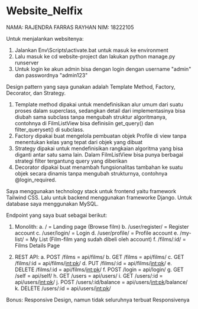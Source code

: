 # Website_Nelfix
 NAMA: RAJENDRA FARRAS RAYHAN
 NIM: 18222105

 Untuk menjalankan websitenya:
 1. Jalankan Env\Scripts\activate.bat untuk masuk ke environment
 2. Lalu masuk ke cd website-project dan lakukan python manage.py runserver
 3. Untuk login ke akun admin bisa dengan login dengan username "admin" dan passwordnya "admin123"

 Design pattern yang saya gunakan adalah Template Method, Factory, Decorator, dan Strategy. 
 1. Template method dipakai untuk mendefinisikan alur umum dari suatu proses dalam superclass, sedangkan detail dari implementasinya bisa diubah sama subclass tanpa mengubah struktur algoritmanya, contohnya di FilmListView bisa definisiin get_query() dan filter_queryset() di subclass.
 2. Factory dipakai buat mengelola pembuatan objek Profile di view tanpa menentukan kelas yang tepat dari objek yang dibuat 
 3. Strategy dipakai untuk mendefinisikan rangkaian algoritma yang bisa diganti antar satu sama lain. Dalam FilmListView bisa punya berbagai strategi filter tergantung query yang diberikan
 4. Decorator dipakai buat menambah fungsionalitas tambahan ke suatu objek secara dinamis tanpa mengubah strukturnya, contohnya @login_required.


 Saya menggunakan technology stack untuk frontend yaitu framework Tailwind CSS. Lalu untuk backend menggunakan frameworke Django. Untuk database saya menggunakan MySQL.

 Endpoint yang saya buat sebagai berikut:
 1. Monolith:
    a. / = Landing page (Browse film)
    b. /user/register/ = Register account
    c. /user/login/ = Login
    d. /user/profile/ = Profile account
    e. /my-list/ = My List (Film-film yang sudah dibeli oleh account)
    f. /films/:id/ = Films Details Page

 2. REST API:
    a. POST /films = api/films/
    b. GET /films = api/films/
    c. GET /films/:id = api/films/<int:pk>/
    d. PUT /films/:id = api/films/<int:pk>/
    e. DELETE /films/:id = api/films/<int:pk>/
    f. POST /login = api/login/
    g. GET /self = api/self/
    h. GET /users = api/users/
    i. GET /users/:id = api/users/<int:pk>/
    j. POST /users/:id/balance = api/users/<int:pk>/balance/
    k. DELETE /users/:id = api/users/<int:pk>/
    
Bonus: Responsive Design, namun tidak seluruhnya terbuat Responsivenya


